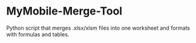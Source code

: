 # MyMobile-Merge-Tool
Python script that merges .xlsx/xlsm files into one worksheet and formats with formulas and tables.

